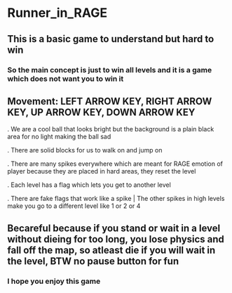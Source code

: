 # Runner_in_RAGE
## This is a basic game to understand but hard to win
### So the main concept is just to win all levels and it is a game which does not want you to win it

## Movement: LEFT ARROW KEY, RIGHT ARROW KEY, UP ARROW KEY, DOWN ARROW KEY

. We are a cool ball that looks bright but the background is a plain black area for no light making the ball sad

. There are solid blocks for us to walk on and jump on

. There are many spikes everywhere which are meant for RAGE emotion of player because they are placed in hard areas, they reset the level

. Each level has a flag which lets you get to another level

. There are fake flags that work like a spike | The other spikes in high levels make you go to a different level like 1 or 2 or 4

## Becareful because if you stand or wait in a level without dieing for too long, you lose physics and fall off the map, so atleast die if you will wait in the level, BTW no pause button for fun

### I hope you enjoy this game

